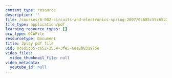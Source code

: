 ```yaml
---
content_type: resource
description: ''
file: /courses/6-002-circuits-and-electronics-spring-2007/0c685c55c65225543fe56ee2b831975e_R4KxlqsuZ0A.pdf
file_type: application/pdf
learning_resource_types: []
ocw_type: OCWFile
resourcetype: Document
title: 3play pdf file
uid: 0c685c55-c652-2554-3fe5-6ee2b831975e
video_files:
  video_thumbnail_file: null
video_metadata:
  youtube_id: null
---
```

